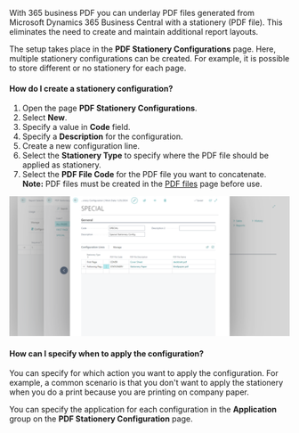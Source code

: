 With 365 business PDF you can underlay PDF files generated from Microsoft Dynamics 365 Business Central with a stationery (PDF file). This eliminates the need to create and maintain additional report layouts.

The setup takes place in the **PDF Stationery Configurations** page. Here, multiple stationery configurations can be created. For example, it is possible to store different or no stationery for each page.

#### How do I create a stationery configuration?

1. Open the page **PDF Stationery Configurations**.
2. Select **New**.
3. Specify a value in **Code** field.
4. Specify a **Description** for the configuration.
5. Create a new configuration line.
6. Select the **Stationery Type** to specify where the PDF file should be applied as stationery.
7. Select the **PDF File Code** for the PDF file you want to concatenate.
   <div class="alert alert-info"><i class="fa-solid fa-lightbulb"></i> <strong>Note:</strong> PDF files must be created in the <a href="../pdf-files/">PDF files</a> page before use.</div>

![Stationery Configuration](/assets/images/365-business-pdf/stationery-configuration.png)

#### How can I specify when to apply the configuration?

You can specify for which action you want to apply the configuration. For example, a common scenario is that you don't want to apply the stationery when you do a print because you are printing on company paper.

You can specify the application for each configuration in the **Application** group on the **PDF Stationery Configuration** page.
